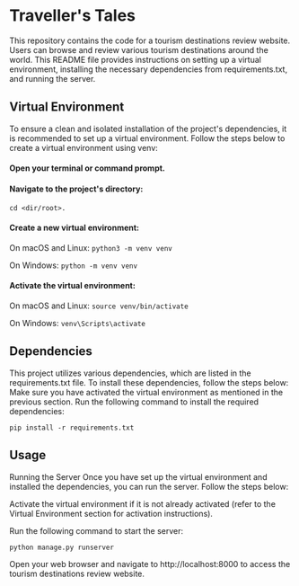 # Traveller's Tales
 
This repository contains the code for a tourism destinations review website. Users can browse and review various tourism destinations around the world. This README file provides instructions on setting up a virtual environment, installing the necessary dependencies from requirements.txt, and running the server.

## Virtual Environment
To ensure a clean and isolated installation of the project's dependencies, it is recommended to set up a virtual environment. Follow the steps below to create a virtual environment using venv:

#### Open your terminal or command prompt.

#### Navigate to the project's directory: 
`cd <dir/root>.`

#### Create a new virtual environment:

On macOS and Linux:
`python3 -m venv venv`

On Windows:
`python -m venv venv`

#### Activate the virtual environment:

On macOS and Linux:
`source venv/bin/activate`

On Windows:
`venv\Scripts\activate`

## Dependencies
This project utilizes various dependencies, which are listed in the requirements.txt file. To install these dependencies, follow the steps below:
Make sure you have activated the virtual environment as mentioned in the previous section.
Run the following command to install the required dependencies:

`pip install -r requirements.txt`

## Usage
Running the Server
Once you have set up the virtual environment and installed the dependencies, you can run the server. Follow the steps below:

Activate the virtual environment if it is not already activated (refer to the Virtual Environment section for activation instructions).

Run the following command to start the server:

`python manage.py runserver`

Open your web browser and navigate to http://localhost:8000 to access the tourism destinations review website.
